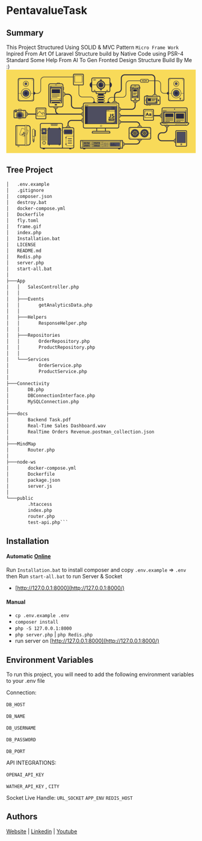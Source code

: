 # PentavalueTask
## Summary
This Project Structured Using SOLID & MVC Pattern
``Micro Frame Work`` Inpired From Art Of Laravel Structure build by Native Code using PSR-4 Standard Some Help From AI To Gen Fronted Design Structure Build By Me :)
![](frame.gif)


## Tree Project
```
│   .env.example
│   .gitignore
│   composer.json
│   destroy.bat
│   docker-compose.yml
│   Dockerfile
│   fly.toml
│   frame.gif
│   index.php
│   Installation.bat
│   LICENSE
│   README.md
│   Redis.php
│   server.php
│   start-all.bat
│
├───App
│   │   SalesController.php
│   │
│   ├───Events
│   │       getAnalyticsData.php
│   │
│   ├───Helpers
│   │       ResponseHelper.php
│   │
│   ├───Repositories
│   │       OrderRepository.php
│   │       ProductRepository.php
│   │
│   └───Services
│           OrderService.php
│           ProductService.php
│
├───Connectivity
│       DB.php
│       DBConnectionInterface.php
│       MySQLConnection.php
│
├───docs
│       Backend Task.pdf
│       Real-Time Sales Dashboard.wav
│       RealTime Orders Revenue.postman_collection.json
│
├───MindMap
│       Router.php
│
├───node-ws
│       docker-compose.yml
│       Dockerfile
│       package.json
│       server.js
│
└───public
        .htaccess
        index.php
        router.php
        test-api.php```

```

## Installation
#### Automatic [Online](https://pentavaluetask-production.up.railway.app/index.php)
Run `Installation.bat` to install composer and copy `.env.example` => `.env`  then Run `start-all.bat` to run Server & Socket
- [http://127.0.0.1:8000](http://127.0.0.1:8000/)

#### Manual
- `cp .env.example .env`
- `composer install`
- `php -S 127.0.0.1:8000`
- `php server.php` | `php Redis.php`
- run server on [http://127.0.0.1:8000](http://127.0.0.1:8000/)
## Environment Variables

To run this project, you will need to add the following environment variables to your .env file

Connection:

`DB_HOST`

`DB_NAME`

`DB_USERNAME`

`DB_PASSWORD`

`DB_PORT`

API INTEGRATIONS:

`OPENAI_API_KEY`

`WATHER_API_KEY`
, `CITY`


Socket Live Handle:
`URL_SOCKET`
`APP_ENV`
`REDIS_HOST`

## Authors

[Website](https://www.coder79.me/)
| [Linkedin](https://www.linkedin.com/in/devahmedsaeed/)
| [Youtube](https://www.youtube.com/AhmedSaeedcoder79/)

